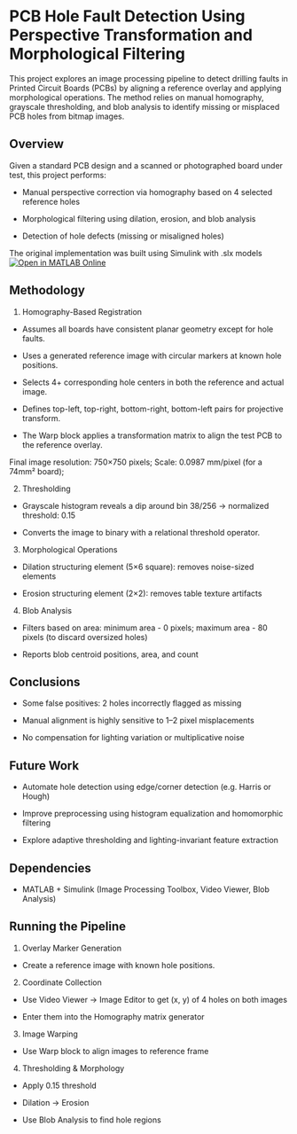 # PCB Hole Fault Detection Using Perspective Transformation and Morphological Filtering

This project explores an image processing pipeline to detect drilling faults in Printed Circuit Boards (PCBs) by aligning a reference overlay and applying morphological operations. The method relies on manual homography, grayscale thresholding, and blob analysis to identify missing or misplaced PCB holes from bitmap images.

## Overview
Given a standard PCB design and a scanned or photographed board under test, this project performs:

- Manual perspective correction via homography based on 4 selected reference holes

- Morphological filtering using dilation, erosion, and blob analysis

- Detection of hole defects (missing or misaligned holes)

The original implementation was built using Simulink with .slx models [![Open in MATLAB Online](https://www.mathworks.com/images/responsive/global/open-in-matlab-online.svg)](https://matlab.mathworks.com/open/github/v1?repo=flaviamihaela/digital_image_processing)

## Methodology
1. Homography-Based Registration
- Assumes all boards have consistent planar geometry except for hole faults.

- Uses a generated reference image with circular markers at known hole positions.

- Selects 4+ corresponding hole centers in both the reference and actual image.

- Defines top-left, top-right, bottom-right, bottom-left pairs for projective transform.

- The Warp block applies a transformation matrix to align the test PCB to the reference overlay.

Final image resolution: 750×750 pixels;
Scale: 0.0987 mm/pixel (for a 74mm² board);

2. Thresholding
- Grayscale histogram reveals a dip around bin 38/256 → normalized threshold: 0.15

- Converts the image to binary with a relational threshold operator.

3. Morphological Operations
- Dilation structuring element (5×6 square): removes noise-sized elements

- Erosion structuring element (2×2): removes table texture artifacts

4. Blob Analysis
- Filters based on area: minimum area - 0 pixels; maximum area - 80 pixels (to discard oversized holes)

- Reports blob centroid positions, area, and count

## Conclusions
- Some false positives: 2 holes incorrectly flagged as missing

- Manual alignment is highly sensitive to 1–2 pixel misplacements

- No compensation for lighting variation or multiplicative noise

## Future Work
- Automate hole detection using edge/corner detection (e.g. Harris or Hough)

- Improve preprocessing using histogram equalization and homomorphic filtering

- Explore adaptive thresholding and lighting-invariant feature extraction

## Dependencies
- MATLAB + Simulink (Image Processing Toolbox, Video Viewer, Blob Analysis)

## Running the Pipeline
1. Overlay Marker Generation
- Create a reference image with known hole positions.

2. Coordinate Collection

- Use Video Viewer → Image Editor to get (x, y) of 4 holes on both images

- Enter them into the Homography matrix generator

3. Image Warping

- Use Warp block to align images to reference frame

4. Thresholding & Morphology

- Apply 0.15 threshold

- Dilation → Erosion

- Use Blob Analysis to find hole regions




